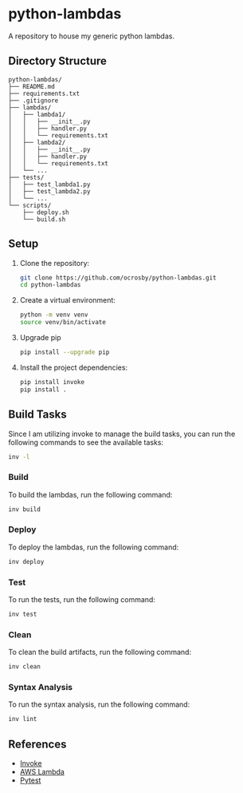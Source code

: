 # python-lambdas

A repository to house my generic python lambdas.


## Directory Structure

```plaintext
python-lambdas/
├── README.md
├── requirements.txt
├── .gitignore
├── lambdas/
│   ├── lambda1/
│   │   ├── __init__.py
│   │   ├── handler.py
│   │   └── requirements.txt
│   ├── lambda2/
│   │   ├── __init__.py
│   │   ├── handler.py
│   │   └── requirements.txt
│   └── ...
├── tests/
│   ├── test_lambda1.py
│   ├── test_lambda2.py
│   └── ...
└── scripts/
    ├── deploy.sh
    └── build.sh
```

## Setup

1. Clone the repository:
    ```sh
    git clone https://github.com/ocrosby/python-lambdas.git
    cd python-lambdas
    ``` 

2. Create a virtual environment:
    ```sh
    python -m venv venv
    source venv/bin/activate
    ```

3. Upgrade pip
    ```sh
    pip install --upgrade pip
    ```
  
4. Install the project dependencies:
    ```sh
    pip install invoke
    pip install .
    ```


## Build Tasks

Since I am utilizing invoke to manage the build tasks, you can run the following commands to see the available tasks:

```sh
inv -l
```

### Build

To build the lambdas, run the following command:

```sh
inv build
```

### Deploy

To deploy the lambdas, run the following command:

```sh
inv deploy
```

### Test

To run the tests, run the following command:

```sh
inv test
```

### Clean

To clean the build artifacts, run the following command:

```sh
inv clean
```

### Syntax Analysis

To run the syntax analysis, run the following command:

```sh
inv lint
```


## References

- [Invoke](https://www.pyinvoke.org/)
- [AWS Lambda](https://aws.amazon.com/lambda/)
- [Pytest](https://docs.pytest.org/en/stable/)